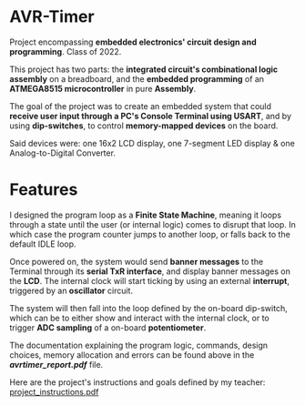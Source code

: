 # AVR-Timer

Project encompassing **embedded electronics' circuit design and programming**. Class of 2022.

This project has two parts: the **integrated circuit's combinational logic assembly** on a breadboard, and the **embedded programming** of an **ATMEGA8515 microcontroller** in pure **Assembly**.

The goal of the project was to create an embedded system that could **receive user input through a PC's Console Terminal using USART**, and by using **dip-switches**, to control **memory-mapped devices** on the board.

Said devices were: one 16x2 LCD display, one 7-segment LED display & one Analog-to-Digital Converter.

# Features

I designed the program loop as a **Finite State Machine**, meaning it loops through a state until the user (or internal logic) comes to disrupt that loop. In which case the program counter jumps to another loop, or falls back to the default IDLE loop.

Once powered on, the system would send **banner messages** to the Terminal through its **serial TxR interface**, and display banner messages on the **LCD**. The internal clock will start ticking by using an external **interrupt**, triggered by an **oscillator** circuit.

The system will then fall into the loop defined by the on-board dip-switch, which can be to either show and interact with the internal clock, or to trigger **ADC sampling** of a on-board **potentiometer**.

The documentation explaining the program logic, commands, design choices, memory allocation and errors can be found above in the ***avrtimer_report.pdf*** file.

Here are the project's instructions and goals defined by my teacher: [project_instructions.pdf](https://github.com/PsychicPlant/AVR-Timer/files/13169928/project_instructions.pdf)
